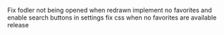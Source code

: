Fix fodler not being opened when redrawn
implement no favorites and enable search buttons in settings
fix css when no favorites are available
release